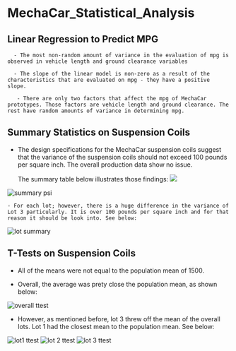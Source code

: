 # MechaCar_Statistical_Analysis


## Linear Regression to Predict MPG
      - The most non-random amount of variance in the evaluation of mpg is observed in vehicle length and ground clearance variables 
    
      - The slope of the linear model is non-zero as a result of the characteristics that are evaluated on mpg - they have a positive slope.
      
       - There are only two factors that affect the mpg of MechaCar prototypes. Those factors are vehicle length and ground clearance. The rest have random amounts of variance in determining mpg.

## Summary Statistics on Suspension Coils

  - The design specifications for the MechaCar suspension coils suggest that the variance of the suspension coils should not exceed 100 pounds per square inch. The overall production data show no issue. 
    
    The summary table below illustrates those findings:
![](PyBer%20Summary.png)
   
   ![summary psi](https://user-images.githubusercontent.com/104734224/190880143-3c90cbda-a467-43ff-8f8d-5dcb52e54911.png)

    - For each lot; however, there is a huge difference in the variance of Lot 3 particularly. It is over 100 pounds per square inch and for that reason it should be look into. See below:
    
![lot summary](https://user-images.githubusercontent.com/104734224/190880181-cd58ba57-df3e-4471-8b83-35932576e70b.png)

## T-Tests on Suspension Coils

-	All of the means were not equal to the population mean of 1500.

 - Overall, the average was prety close the population mean, as shown below:

![overall ttest](https://user-images.githubusercontent.com/104734224/190880367-e4b06882-74e2-4e00-9652-74911d4747b7.png)

  - However, as mentioned before, lot 3 threw off the mean of the overall lots. Lot 1 had the closest mean to the population mean. See below:

  
  ![lot1 ttest](https://user-images.githubusercontent.com/104734224/190880411-0f1de9be-54ab-492e-a3a5-202dbe42619b.png)
  ![lot 2 ttest](https://user-images.githubusercontent.com/104734224/190880417-5f1831a8-260f-4f2a-b806-4e57a80113e4.png)
  ![lot 3 ttest](https://user-images.githubusercontent.com/104734224/190880429-dcee5228-4c1d-43c0-9d9f-db95ecaf478b.png)

